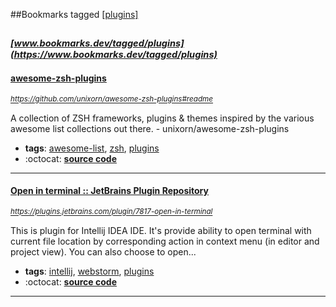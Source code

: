 ##Bookmarks tagged [[plugins]](https://www.bookmarks.dev?q=[plugins])

_<sup><sup>[www.bookmarks.dev/tagged/plugins](https://www.bookmarks.dev/tagged/plugins)</sup></sup>_
---
#### [awesome-zsh-plugins](https://github.com/unixorn/awesome-zsh-plugins#readme)
_<sup>https://github.com/unixorn/awesome-zsh-plugins#readme</sup>_

A collection of ZSH frameworks, plugins & themes inspired by the various awesome list collections out there. - unixorn/awesome-zsh-plugins
* **tags**: [awesome-list](../tagged/awesome-list.md), [zsh](../tagged/zsh.md), [plugins](../tagged/plugins.md)
* :octocat: **[source code](https://github.com/unixorn/awesome-zsh-plugins#readme)**
---
#### [Open in terminal :: JetBrains Plugin Repository](https://plugins.jetbrains.com/plugin/7817-open-in-terminal)
_<sup>https://plugins.jetbrains.com/plugin/7817-open-in-terminal</sup>_

This is plugin for Intellij IDEA IDE. It's provide ability to open terminal with current file location by corresponding action in context menu (in editor and project view). You can also choose to open...
* **tags**: [intellij](../tagged/intellij.md), [webstorm](../tagged/webstorm.md), [plugins](../tagged/plugins.md)
* :octocat: **[source code](https://github.com/luktom/OpenInTerminal)**
---
